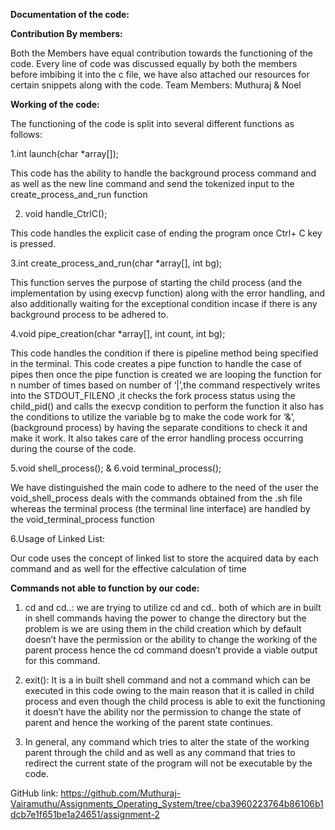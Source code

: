 **Documentation of the code:**


**Contribution By members:**

Both the Members have equal contribution towards the functioning of the code. Every line of code was discussed equally by both the members before imbibing it into the c file, we have also attached our resources for certain snippets along with the code.
Team Members: Muthuraj & Noel



**Working of the code:**


The functioning of the code is split into several different functions as follows:

1.int launch(char *array[]);

This code has the ability to handle the background process command and as well as the new line command and send the tokenized input to the create_process_and_run function

2. void handle_CtrlC();

This code handles the explicit case of ending the program once Ctrl+ C key is pressed.

3.int create_process_and_run(char *array[], int bg);

This function serves the purpose of starting the child process (and the implementation by using execvp function) along with the error handling, and also additionally waiting for the exceptional condition incase if there is any background process to be adhered to.

4.void pipe_creation(char *array[], int count, int bg);

This code handles the condition if there is pipeline method being specified in the terminal. This code creates a pipe function to handle the case of pipes then once the pipe function is created we are looping the function for n number of times based on number of ‘|’,the command respectively writes into the STDOUT_FILENO ,it checks the fork process status using the child_pid() and calls the execvp condition to perform the function it also has the conditions to utilize the variable bg to make the code work for ‘&’,(background process) by having the separate conditions to check it and make it work. It also takes care of the error handling process occurring during the course of the code.


5.void shell_process(); & 6.void terminal_process();

We have distinguished the main code to adhere to the need of the user the void_shell_process deals with the commands obtained from the .sh file whereas the terminal process (the terminal line interface) are handled by the void_terminal_process function

6.Usage of Linked List:

Our code uses the concept of linked list to store the acquired data by each command and as well for the effective calculation of time



**Commands not able to function by our code:**

1.	cd and cd..:
we are trying to utilize cd and cd.. both of which are in built in shell commands having the power to change the directory but the problem is we are using them in the child creation which by default doesn’t have the permission or the ability to change the working of the parent process hence the cd command doesn’t provide a viable output for this command.

2.	exit():
It is a in built shell command and not a command which can be executed in this code owing to the main reason that it is called in child process and even though the child process is able to exit the functioning it doesn’t have the ability nor the permission to change the state of parent and hence the working of the parent state continues.

3.	In general, any command which tries to alter the state of the working parent through the child and as well as any command that tries to redirect the current state of the program will not be executable by the code.



GitHub link:
https://github.com/Muthuraj-Vairamuthu/Assignments_Operating_System/tree/cba3960223764b86106b1dcb7e1f651be1a24651/assignment-2
